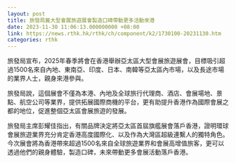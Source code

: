 ```yaml
---
layout: post
title: 旅發局冀大型會展旅遊展會製造口碑帶動更多活動來港
date: 2023-11-30 11:06:13.000000000 +08:00
link: https://news.rthk.hk/rthk/ch/component/k2/1730100-20231130.htm
categories: rthk
---
```


旅發局宣布，2025年春季將會在香港舉辦亞太區大型會展旅遊展會，目標吸引超過1500名來自內地、東南亞、印度、日本、南韓等亞太區內市場，以及長途市場的業界人士，親身來港參與。

旅發局說，這個展會不僅為本港、內地及全球旅行代理商、酒店、會展場地、景點、航空公司等業界，提供拓展國際商機的平台，更有助提升香港作為國際會展之都的地位，促進整個亞太區會展旅遊的發展。

旅發局主席彭耀佳指出，有關品牌決定將亞太區首屆旗艦展會落戶香港，證明環球會展旅遊業界充分肯定香港高度國際化、以及作為大灣區超級連繫人的獨特角色。今次展會將為香港帶來超過1500名來自全球旅遊業界和會展高增值旅客，更可以透過他們的親身體驗，製造口碑，未來帶動更多會展活動落戶香港。
